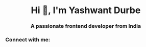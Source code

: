 <h1 align="center">Hi 👋, I'm Yashwant Durbe</h1>
<h3 align="center">A passionate frontend developer from India</h3>

<h3 align="left">Connect with me:</h3>
<p align="left">
</p>
